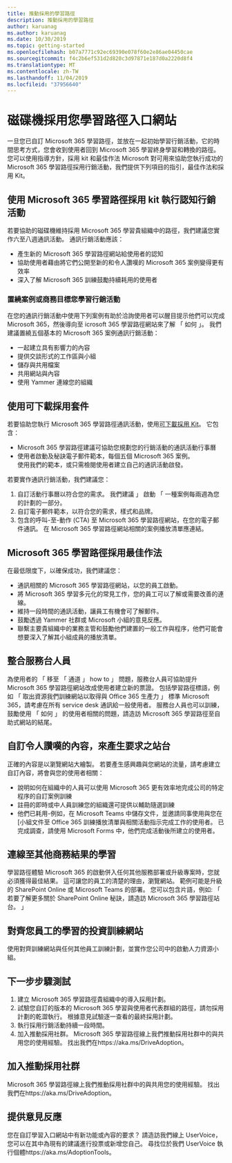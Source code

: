 ```yaml
---
title: 推動採用的學習路徑
description: 推動採用的學習路徑
author: karuanag
ms.author: karuanag
ms.date: 10/30/2019
ms.topic: getting-started
ms.openlocfilehash: b07a7771c92ec69390e078f60e2e86ae04450cae
ms.sourcegitcommit: f4c2b6ef531d2d820c3d97871e187d0a2220d8f4
ms.translationtype: MT
ms.contentlocale: zh-TW
ms.lasthandoff: 11/04/2019
ms.locfileid: "37956640"
---
```

# <a name="drive-adoption-of-your-learning-pathways-portal"></a>磁碟機採用您學習路徑入口網站
一旦您已自訂 Microsoft 365 學習路徑，並放在一起初始學習行銷活動，它的時間思考方式，您會收到使用者回到 Microsoft 365 學習終身學習和轉換的路徑。 您可以使用指導方針，採用 kit 和最佳作法 Microsoft 對可用來協助您執行成功的 Microsoft 365 學習路徑採用行銷活動，我們提供下列項目的指引，最佳作法和採用 Kit。 

## <a name="run-awareness-campaigns-with-microsoft-365-learning-pathway-adoption-kit"></a>使用 Microsoft 365 學習路徑採用 kit 執行認知行銷活動
若要協助的磁碟機維持採用 Microsoft 365 學習貴組織中的路徑，我們建議您實作六至八週通訊活動。 通訊行銷活動應該： 

- 產生新的 Microsoft 365 學習路徑網站給使用者的認知
- 協助使用者藉由將它們公開至新的和令人讚嘆的 Microsoft 365 案例變得更有效率 
- 深入了解 Microsoft 365 訓練鼓勵持續耗用的使用者

### <a name="center-your-learning-campaigns-around-scenarios-or-business-goals"></a>置繞案例或商務目標您學習行銷活動
在您的通訊行銷活動中使用下列案例有助於洽詢使用者可以醒目提示他們可以完成 Microsoft 365，然後導向至 icrosoft 365 學習路徑網站來了解 「 如何 」。 我們建議置繞五個基本的 Microsoft 365 案例通訊行銷活動：

- 一起建立具有影響力的內容
- 提供交談形式的工作區與小組
- 儲存與共用檔案
- 共用網站與內容
- 使用 Yammer 連線您的組織

## <a name="use-the-downloadable-adoption-kit"></a>使用可下載採用套件
若要協助您執行 Microsoft 365 學習路徑通訊活動，使用[可下載採用 Kit](https://teamworktools.azurewebsites.net/m365lp/m365lpadoptionkit.zip)。 它包含： 

- Microsoft 365 學習路徑建議可協助您規劃您的行銷活動的通訊活動行事曆
- 使用者啟動及秘訣電子郵件範本，每個五個 Microsoft 365 案例。    
使用我們的範本，或只需檢閱使用者建立自己的通訊活動啟發。

若要實作通訊行銷活動，我們建議您： 
1. 自訂活動行事曆以符合您的需求。 我們建議 」 啟動 「 一種案例每兩週為您的計劃的一部分。
2. 自訂電子郵件範本，以符合您的需求，樣式和品牌。
3. 包含的呼叫-至-動作 (CTA) 至 Microsoft 365 學習路徑網站，在您的電子郵件通訊。 在 Microsoft 365 學習路徑網站相關的案例播放清單應連結。

## <a name="microsoft-365-learning-pathways-adoption-best-practices"></a>Microsoft 365 學習路徑採用最佳作法
在最低限度下，以確保成功，我們建議您：
- 通訊相關的 Microsoft 365 學習路徑網站，以您的員工啟動。  
- 將 Microsoft 365 學習多元化的常見工作，您的員工可以了解或需要改善的連線。
- 維持一段時間的通訊活動，讓員工有機會可了解郵件。
- 鼓勵透過 Yammer 社群或 Microsoft 小組的意見反應。
- 聯繫主要貴組織中的業務主管和鼓勵他們建置的一般工作與程序，他們可能會想要深入了解其小組成員的播放清單。  

## <a name="integrate-with-your-service-desk"></a>整合服務台人員
為使用者的 「 移至 「 通道 」 how to 」 問題，服務台人員可協助提升 Microsoft 365 學習路徑網站改成使用者建立新的票證。 包括學習路徑標語，例如 「 取出資源我們訓練網站以取得與 Office 365 生產力 」 標準 Microsoft 365，請考慮在所有 service desk 通訊給一般使用者。 服務台人員也可以訓練，鼓勵使用 「 如何 」 的使用者相關的問題，請造訪 Microsoft 365 學習路徑至自助式網站的結尾。 

## <a name="customize-the-site-with-compelling-content-to-generate-demand"></a>自訂令人讚嘆的內容，來產生要求之站台
正確的內容是以瀏覽網站大繪製。 若要產生感興趣與您網站的流量，請考慮建立自訂內容，將會與您的使用者相關： 
- 說明如何在組織中的人員可以使用 Microsoft 365 更有效率地完成公司的特定程序的自訂案例訓練
- 註冊的即時或中人員訓練您的組織還可提供以輔助隨選訓練
- 他們已耗用-例如，在 Microsoft Teams 中儲存文件，並邀請同事使用與您在 [小組文件至 Office 365 訓練播放清單與相關活動指示完成工作的使用者。 已完成調查，請使用 Microsoft Forms 中，他們完成活動後所建立的使用者。    

## <a name="connect-learning-to-other-business-outcomes"></a>連線至其他商務結果的學習
學習路徑體驗 Microsoft 365 的啟動併入任何其他服務部署或升級專案時，您就必須獲得最佳結果。 這可讓您的員工的清楚的理由，瀏覽網站。 範例可能是升級的 SharePoint Online 或 Microsoft Teams 的部署。 您可以包含片語，例如: 「 若要了解更多關於 SharePoint Online 秘訣，請造訪 Microsoft 365 學習路徑站台。 」

## <a name="align-the-training-site-to-investments-in-your-employee-learning"></a>對齊您員工的學習的投資訓練網站
使用對齊訓練網站與任何其他員工訓練計劃，並實作您公司中的啟動人力資源小組。

## <a name="next-steps-test"></a>下一步步驟測試
1.  建立 Microsoft 365 學習路徑貴組織中的導入採用計劃。
2.  試驗您自訂的版本的 Microsoft 365 學習與使用者代表群組的路徑，請勿採用計劃的乾澀執行。 根據意見試驗逐一查看的最終採用計劃。
3.  執行採用行銷活動持續一段時間。 
4.  加入推動採用社群。 Microsoft 365 學習路徑線上我們推動採用社群中的與共用您的使用經驗。 找出我們在https://aka.ms/DriveAdoption。 

## <a name="join-the-driving-adoption-community"></a>加入推動採用社群

Microsoft 365 學習路徑線上我們推動採用社群中的與共用您的使用經驗。  找出我們在https://aka.ms/DriveAdoption。

## <a name="give-us-feedback"></a>提供意見反應

您在自訂學習入口網站中有新功能或內容的要求？  請造訪我們線上 UserVoice，您可以在其中為現有的建議進行投票或新增您自己。  尋找位於我們 UserVoice 執行個體https://aka.ms/AdoptionTools。
